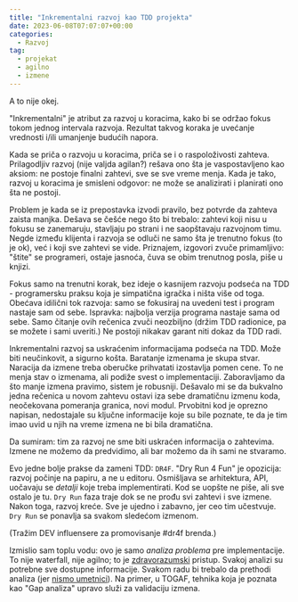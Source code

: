 ```yaml
---
title: "Inkrementalni razvoj kao TDD projekta"
date: 2023-06-08T07:07:07+00:00
categories:
  - Razvoj
tag:
  - projekat
  - agilno
  - izmene
---
```


A to nije okej.

<!--more-->

"Inkrementalni" je atribut za razvoj u koracima, kako bi se održao fokus tokom jednog intervala razvoja. Rezultat takvog koraka je uvećanje vrednosti i/ili umanjenje budućih napora.

Kada se priča o razvoju u koracima, priča se i o raspoloživosti zahteva. Prilagodljiv razvoj (nije valjda agilan?) rešava ono šta je vaspostavljeno kao aksiom: ne postoje finalni zahtevi, sve se sve vreme menja. Kada je tako, razvoj u koracima je smisleni odgovor: ne može se analizirati i planirati ono šta ne postoji.

Problem je kada se iz prepostavka izvodi pravilo, bez potvrde da zahteva zaista manjka. Dešava se češće nego što bi trebalo: zahtevi koji nisu u fokusu se zanemaruju, stavljaju po strani i ne saopštavaju razvojnom timu. Negde između klijenta i razvoja se odluči ne samo šta je trenutno fokus (to je ok), već i koji sve zahtevi se vide. Priznajem, izgovori zvuče primamljivo: "štite" se programeri, ostaje jasnoća, čuva se obim trenutnog posla, piše u knjizi.

Fokus samo na trenutni korak, bez ideje o kasnijem razvoju podseća na TDD - programersku praksu koja je simpatična igračka i ništa više od toga. Obećava idilični tok razvoja: samo se fokusiraj na uvedeni test i program nastaje sam od sebe. Ispravka: najbolja verzija programa nastaje sama od sebe. Samo čitanje ovih rečenica zvuči neozbiljno (držim TDD radionice, pa se možete i sami uveriti.) Ne postoji nikakav garant niti dokaz da TDD radi.

Inkrementalni razvoj sa uskraćenim informacijama podseća na TDD. Može biti neučinkovit, a sigurno košta. Baratanje izmenama je skupa stvar. Naracija da izmene treba oberučke prihvatati izostavlja pomen cene. To ne menja stav o izmenama, ali podiže svest o implementaciji. Zaboravljamo da što manje izmena pravimo, sistem je robusniji. Dešavalo mi se da bukvalno jedna rečenica u novom zahtevu ostavi iza sebe dramatičnu izmenu koda, neočekovana pomeranja granica, novi modul. Prvobitni kod je oprezno napisan, nedostajale su ključne informacije koje su bile poznate, te da je tim imao uvid u njih na vreme izmena ne bi bila dramatična.

Da sumiram: tim za razvoj ne sme biti uskraćen informacija o zahtevima. Izmene ne možemo da predvidimo, ali bar možemo da ih sami ne stvaramo.

Evo jedne bolje prakse da zameni TDD: `DR4F`. "Dry Run 4 Fun" je opozicija: razvoj počinje na papiru, a ne u editoru. Osmišljava se arhitektura, API, uočavaju se _detalji_ koje treba implementirati. Kod se uopšte ne piše, ali sve ostalo je tu. `Dry Run` faza traje dok se ne prođu svi zahtevi i sve izmene. Nakon toga, razvoj kreće. Sve je ujedno i zabavno, jer ceo tim učestvuje. `Dry Run` se ponavlja sa svakom sledećom izmenom.

(Tražim DEV influensere za promovisanje #dr4f brenda.)

Izmislio sam toplu vodu: ovo je samo _analiza problema_ pre implementacije. To nije waterfall, nije agilno; to je [zdravorazumski](https://zdrum.work) pristup. Svakoj analizi su potrebne sve dostupne informacije. Svakom radu bi trebalo da prethodi analiza (jer [nismo umetnici](https://oblac.rs/pisanje-programa-umetnost-ili-nauka/)). Na primer, u TOGAF, tehnika koja je poznata kao "Gap analiza" upravo služi za validaciju izmena.